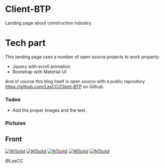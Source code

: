 # Client-BTP

Landing page about construction industry.

# Tech part

This landing page uses a number of open source projects to work properly:

- Jquery with scroll animation 
- Bootstrap with Material-UI

And of course this blog itself is open source with a public repository https://github.com/LasCC/Client-BTP on Github.

### Todos

- Add the proper images and the text.

### Pictures

## Front

[![N|Solid](https://i.imgur.com/9BLW7wz.png)](https://i.imgur.com/9BLW7wz.png)
[![N|Solid](https://i.imgur.com/pizOabB.png)](https://i.imgur.com/pizOabB.png)
[![N|Solid](https://i.imgur.com/ljpQ87S.png)](https://i.imgur.com/ljpQ87S.png)
[![N|Solid](https://i.imgur.com/6ehtmKz.png)](https://i.imgur.com/6ehtmKz.png)
[![N|Solid](https://i.imgur.com/RIu66L4.png)](https://i.imgur.com/RIu66L4.png)

@LasCC
